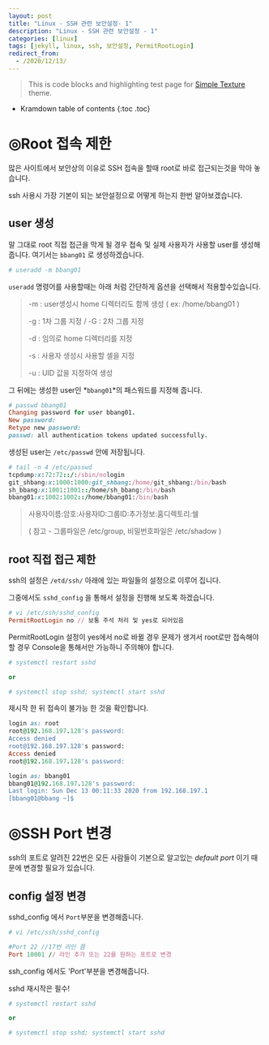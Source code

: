 ```yaml
---
layout: post
title: "Linux - SSH 관련 보안설정- 1"
description: "Linux - SSH 관련 보안설정 - 1"
categories: [linux]
tags: [jekyll, linux, ssh, 보안설정, PermitRootLogin]
redirect_from:
  - /2020/12/13/
---
```


> This is code blocks and highlighting test page for [Simple Texture][Simple Texture] theme.

* Kramdown table of contents
{:toc .toc}

# ◎Root 접속 제한

많은 사이트에서 보안상의 이유로 SSH 접속을 할때 root로 바로 접근되는것을 막아 놓습니다.

ssh 사용시 가장 기본이 되는 보안설정으로 어떻게 하는지 한번 알아보겠습니다.

## user 생성

말 그대로 root 직접 접근을 막게 될 경우 접속 및 실제 사용자가 사용할 user를 생성해 줍니다.
여기서는 `bbang01` 로 생성하겠습니다.


~~~~~~~~~~~~~~~~~~~~~~ ruby
# useradd -m bbang01
~~~~~~~~~~~~~~~~~~~~~~

`useradd` 명령어를 사용할때는 아래 처럼 간단하게 옵션을 선택해서 적용할수있습니다.

> -m : user생성시 home 디렉터리도 함께 생성 ( ex: /home/bbang01 )
>
> -g : 1차 그룹 지정  /  -G : 2차 그룹 지정
>
> -d : 임의로 home 디렉터리를 지정
>
> -s : 사용자 생성시 사용할 셀을 지정
>
> -u : UID 값을 지정하여 생성

그 뒤에는 생성한 user인 *`bbang01`*의 패스워드를 지정해 줍니다.

~~~~~~~~~~~~~~~~~~~~~~ ruby
# passwd bbang01
Changing password for user bbang01.
New password: 
Retype new password: 
passwd: all authentication tokens updated successfully.
~~~~~~~~~~~~~~~~~~~~~~

생성된 user는 `/etc/passwd` 안에 저장됩니다.

~~~~~~~~~~~~~~~~~~~~~~ ruby
# tail -n 4 /etc/passwd 
tcpdump:x:72:72::/:/sbin/nologin
git_shbang:x:1000:1000:git_shbang:/home/git_shbang:/bin/bash
sh_bbang:x:1001:1001::/home/sh_bbang:/bin/bash
bbang01:x:1002:1002::/home/bbang01:/bin/bash
~~~~~~~~~~~~~~~~~~~~~~

> 사용자이름:암호:사용자ID:그룹ID:추가정보:홈디렉토리:쉘
>
> ( 참고 - 그룹파일은 /etc/group, 비밀번호파일은 /etc/shadow )



## root 직접 접근 제한

ssh의 설정은 `/etd/ssh/` 아래에 있는 파일들의 설정으로 이루어 집니다.

그중에서도 `sshd_config` 을 통해서 설정을 진행해 보도록 하겠습니다.

~~~ ruby
# vi /etc/ssh/sshd_config
PermitRootLogin no // 보통 주석 처리 및 yes로 되어있음
~~~

PermitRootLogin 설정이 yes에서 no로 바뀔 경우 문제가 생겨서 root로만 접속해야할 경우 Console을 통해서만 가능하니 주의해야 합니다.

~~~ ruby
# systemctl restart sshd

or

# systemctl stop sshd; systemctl start sshd
~~~

재시작 한 뒤 접속이 불가능 한 것을 확인합니다.

~~~ ruby
login as: root
root@192.168.197.128's password:
Access denied
root@192.168.197.128's password:
Access denied
root@192.168.197.128's password:
~~~

~~~ ruby
login as: bbang01
bbang01@192.168.197.128's password:
Last login: Sun Dec 13 00:11:33 2020 from 192.168.197.1
[bbang01@bbang ~]$
~~~

# ◎SSH Port 변경

ssh의 포트로 알려진 22번은 모든 사람들이 기본으로 알고있는 *default port* 이기 때문에 변경할 필요가 있습니다.


## config 설정 변경

sshd_config 에서 `Port`부분을 변경해줍니다.

~~~~~~~~~~~~~~~~~~~~~~ ruby
# vi /etc/ssh/sshd_config

#Port 22 //17번 라인 쯤
Port 10001 // 라인 추가 또는 22를 원하는 포트로 변경
~~~~~~~~~~~~~~~~~~~~~~

ssh_config 에서도 'Port'부분을 변경해줍니다.

sshd 재시작은 필수!

~~~ ruby
# systemctl restart sshd

or

# systemctl stop sshd; systemctl start sshd
~~~


[^1]: This is a footnote.

[kramdown]: https://kramdown.gettalong.org/
[Simple Texture]: https://github.com/yizeng/jekyll-theme-simple-texture
